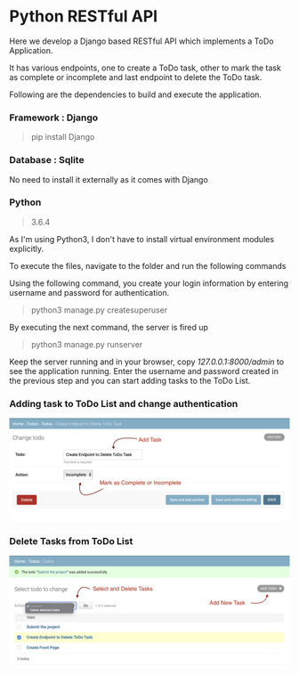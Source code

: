 # Python RESTful API

Here we develop a Django based RESTful API which implements a ToDo Application.

It has various endpoints, one to create a ToDo task, other to mark the task as complete or incomplete and last endpoint to delete the ToDo task.

Following are the dependencies to build and execute the application.  

### Framework : Django
> pip install Django

### Database : Sqlite
No need to install it externally as it comes with Django

### Python
> 3.6.4

As I'm using Python3, I don't have to install virtual environment modules explicitly.

To execute the files, navigate to the folder and run the following commands

Using the following command, you create your login information by entering username and password for authentication.

> python3 manage.py createsuperuser

By executing the next command, the server is fired up
> python3 manage.py runserver

Keep the server running and in your browser, copy *127.0.0.1:8000/admin* to see the application running. Enter the username and password created in the previous step and you can start adding tasks to the ToDo List.

### Adding task to ToDo List and change authentication

![Adding Task](AddTask.png)

### Delete Tasks from ToDo List
![Delete Task](DeleteTask.png)
